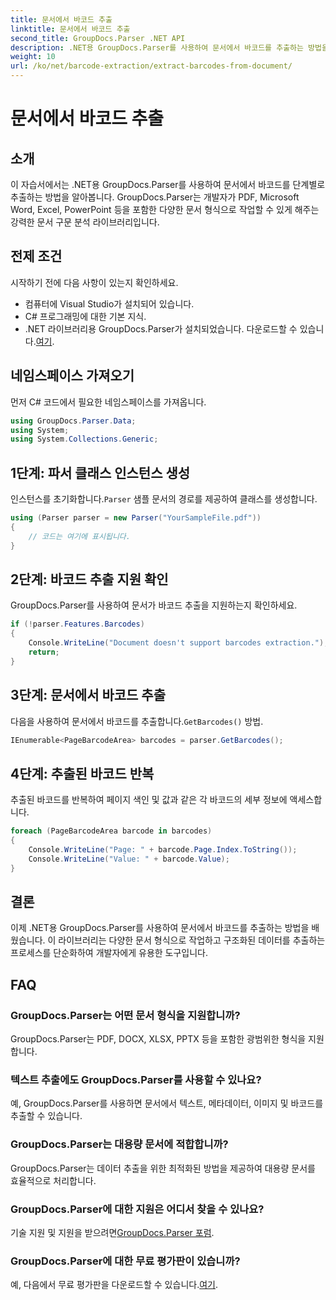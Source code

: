 ```yaml
---
title: 문서에서 바코드 추출
linktitle: 문서에서 바코드 추출
second_title: GroupDocs.Parser .NET API
description: .NET용 GroupDocs.Parser를 사용하여 문서에서 바코드를 추출하는 방법을 알아보세요. 문서 처리 능력을 손쉽게 향상시켜 보세요.
weight: 10
url: /ko/net/barcode-extraction/extract-barcodes-from-document/
---
```


# 문서에서 바코드 추출

## 소개
이 자습서에서는 .NET용 GroupDocs.Parser를 사용하여 문서에서 바코드를 단계별로 추출하는 방법을 알아봅니다. GroupDocs.Parser는 개발자가 PDF, Microsoft Word, Excel, PowerPoint 등을 포함한 다양한 문서 형식으로 작업할 수 있게 해주는 강력한 문서 구문 분석 라이브러리입니다.
## 전제 조건
시작하기 전에 다음 사항이 있는지 확인하세요.
- 컴퓨터에 Visual Studio가 설치되어 있습니다.
- C# 프로그래밍에 대한 기본 지식.
-  .NET 라이브러리용 GroupDocs.Parser가 설치되었습니다. 다운로드할 수 있습니다.[여기](https://releases.groupdocs.com/parser/net/).

## 네임스페이스 가져오기
먼저 C# 코드에서 필요한 네임스페이스를 가져옵니다.
```csharp
using GroupDocs.Parser.Data;
using System;
using System.Collections.Generic;
```
## 1단계: 파서 클래스 인스턴스 생성
 인스턴스를 초기화합니다.`Parser` 샘플 문서의 경로를 제공하여 클래스를 생성합니다.
```csharp
using (Parser parser = new Parser("YourSampleFile.pdf"))
{
    // 코드는 여기에 표시됩니다.
}
```
## 2단계: 바코드 추출 지원 확인
GroupDocs.Parser를 사용하여 문서가 바코드 추출을 지원하는지 확인하세요.
```csharp
if (!parser.Features.Barcodes)
{
    Console.WriteLine("Document doesn't support barcodes extraction.");
    return;
}
```
## 3단계: 문서에서 바코드 추출
 다음을 사용하여 문서에서 바코드를 추출합니다.`GetBarcodes()` 방법.
```csharp
IEnumerable<PageBarcodeArea> barcodes = parser.GetBarcodes();
```
## 4단계: 추출된 바코드 반복
추출된 바코드를 반복하여 페이지 색인 및 값과 같은 각 바코드의 세부 정보에 액세스합니다.
```csharp
foreach (PageBarcodeArea barcode in barcodes)
{
    Console.WriteLine("Page: " + barcode.Page.Index.ToString());
    Console.WriteLine("Value: " + barcode.Value);
}
```

## 결론
이제 .NET용 GroupDocs.Parser를 사용하여 문서에서 바코드를 추출하는 방법을 배웠습니다. 이 라이브러리는 다양한 문서 형식으로 작업하고 구조화된 데이터를 추출하는 프로세스를 단순화하여 개발자에게 유용한 도구입니다.

## FAQ
### GroupDocs.Parser는 어떤 문서 형식을 지원합니까?
GroupDocs.Parser는 PDF, DOCX, XLSX, PPTX 등을 포함한 광범위한 형식을 지원합니다.
### 텍스트 추출에도 GroupDocs.Parser를 사용할 수 있나요?
예, GroupDocs.Parser를 사용하면 문서에서 텍스트, 메타데이터, 이미지 및 바코드를 추출할 수 있습니다.
### GroupDocs.Parser는 대용량 문서에 적합합니까?
GroupDocs.Parser는 데이터 추출을 위한 최적화된 방법을 제공하여 대용량 문서를 효율적으로 처리합니다.
### GroupDocs.Parser에 대한 지원은 어디서 찾을 수 있나요?
 기술 지원 및 지원을 받으려면[GroupDocs.Parser 포럼](https://forum.groupdocs.com/c/parser/17).
### GroupDocs.Parser에 대한 무료 평가판이 있습니까?
 예, 다음에서 무료 평가판을 다운로드할 수 있습니다.[여기](https://releases.groupdocs.com/).
